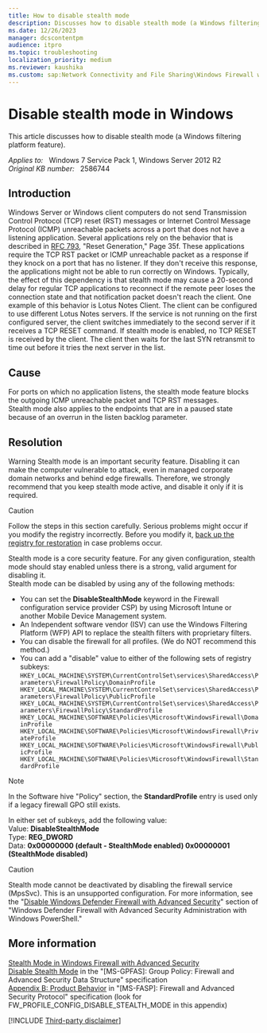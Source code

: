 ```yaml
---
title: How to disable stealth mode
description: Discusses how to disable stealth mode (a Windows filtering platform feature) for a given profile.
ms.date: 12/26/2023
manager: dcscontentpm
audience: itpro
ms.topic: troubleshooting
localization_priority: medium
ms.reviewer: kaushika
ms.custom: sap:Network Connectivity and File Sharing\Windows Firewall with Advanced Security (WFAS), csstroubleshoot
---
```

# Disable stealth mode in Windows

This article discusses how to disable stealth mode (a Windows filtering platform feature).

_Applies to:_ &nbsp; Windows 7 Service Pack 1, Windows Server 2012 R2  
_Original KB number:_ &nbsp; 2586744

## Introduction

Windows Server or Windows client computers do not send Transmission Control Protocol (TCP) reset (RST) messages or Internet Control Message Protocol (ICMP) unreachable packets across a port that does not have a listening application.
Several applications rely on the behavior that is described in [RFC 793](https://tools.ietf.org/html/rfc793#section-3.4), "Reset Generation," Page 35f. These applications require the TCP RST packet or ICMP unreachable packet as a response if they knock on a port that has no listener. If they don't receive this response, the applications might not be able to run correctly on Windows.
Typically, the effect of this dependency is that stealth mode may cause a 20-second delay for regular TCP applications to reconnect if the remote peer loses the connection state and that notification packet doesn't reach the client.
One example of this behavior is Lotus Notes Client. The client can be configured to use different Lotus Notes servers. If the service is not running on the first configured server, the client switches immediately to the second server if it receives a TCP RESET command. If stealth mode is enabled, no TCP RESET is received by the client. The client then waits for the last SYN retransmit to time out before it tries the next server in the list.

## Cause

For ports on which no application listens, the stealth mode feature blocks the outgoing ICMP unreachable packet and TCP RST messages.  
Stealth mode also applies to the endpoints that are in a paused state because of an overrun in the listen backlog parameter.  

## Resolution

Warning
Stealth mode is an important security feature. Disabling it can make the computer vulnerable to attack, even in managed corporate domain networks and behind edge firewalls. Therefore, we strongly recommend that you keep stealth mode active, and disable it only if it is required.

> [!Caution]
> Follow the steps in this section carefully. Serious problems might occur if you modify the registry incorrectly. Before you modify it, [back up the registry for restoration](https://support.microsoft.com/help/322756) in case problems occur.  

Stealth mode is a core security feature. For any given configuration, stealth mode should stay enabled unless there is a strong, valid argument for disabling it.  
Stealth mode can be disabled by using any of the following methods:  

- You can set the **DisableStealthMode** keyword in the Firewall configuration service provider CSP) by using Microsoft Intune or another Mobile Device Management system.
- An Independent software vendor (ISV) can use the Windows Filtering Platform (WFP) API to replace the stealth filters with proprietary filters.
- You can disable the firewall for all profiles. (We do NOT recommend this method.)
- You can add a "disable" value to either of the following sets of registry subkeys:  `HKEY_LOCAL_MACHINE\SYSTEM\CurrentControlSet\services\SharedAccess\Parameters\FirewallPolicy\DomainProfile HKEY_LOCAL_MACHINE\SYSTEM\CurrentControlSet\services\SharedAccess\Parameters\FirewallPolicy\PublicProfile HKEY_LOCAL_MACHINE\SYSTEM\CurrentControlSet\services\SharedAccess\Parameters\FirewallPolicy\StandardProfile
HKEY_LOCAL_MACHINE\SOFTWARE\Policies\Microsoft\WindowsFirewall\DomainProfile HKEY_LOCAL_MACHINE\SOFTWARE\Policies\Microsoft\WindowsFirewall\PrivateProfile HKEY_LOCAL_MACHINE\SOFTWARE\Policies\Microsoft\WindowsFirewall\PublicProfile HKEY_LOCAL_MACHINE\SOFTWARE\Policies\Microsoft\WindowsFirewall\StandardProfile`  

> [!Note]
> In the Software hive "Policy" section, the **StandardProfile** entry is used only if a legacy firewall GPO still exists.  

In either set of subkeys, add the following value:  
Value: **DisableStealthMode**  
Type:  **REG_DWORD**  
Data: **0x00000000 (default - StealthMode enabled) 0x00000001 (StealthMode disabled)**  

> [!Caution]
> Stealth mode cannot be deactivated by disabling the firewall service (MpsSvc). This is an unsupported configuration. For more information, see the "[Disable Windows Defender Firewall with Advanced Security](/windows/security/threat-protection/windows-firewall/windows-firewall-with-advanced-security-administration-with-windows-powershell#disable-windows-defender-firewall-with-advanced-security)" section of "Windows Defender Firewall with Advanced Security Administration with Windows PowerShell."

## More information

[Stealth Mode in Windows Firewall with Advanced Security](/previous-versions/windows/it-pro/windows-server-2008-R2-and-2008/dd448557%28v=ws.10%29)  
[Disable Stealth Mode](/openspecs/windows_protocols/ms-gpfas/e0e681d3-0468-4796-b541-c5f9945041d8)  in the "[MS-GPFAS]: Group Policy: Firewall and Advanced Security Data Structure" specification  
[Appendix B: Product Behavior](/openspecs/windows_protocols/ms-fasp/1da2ee70-a6ae-4f76-b08f-fdc25c77d8a0) in "[MS-FASP]: Firewall and Advanced Security Protocol" specification (look for FW_PROFILE_CONFIG_DISABLE_STEALTH_MODE in this appendix)

[!INCLUDE [Third-party disclaimer](../../includes/third-party-disclaimer.md)]
